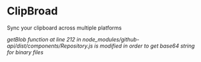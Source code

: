 # ClipBroad
 Sync your clipboard across multiple platforms

*getBlob function at line 212 in node_modules/github-api/dist/components/Repository.js is modified in order to get base64 string for binary files*
